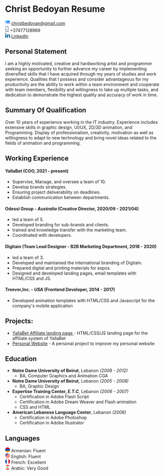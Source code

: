 # Christ Bedoyan Resume
![email](img/email.png)  christbedoyan@gmail.com  
![phone](img/phone.png)  +37477128969  
![LinkedIn](img/linkedin.png) [LinkedIn](https://www.linkedin.com/in/christbedoyan/) 



## Personal Statement
I am a highly motivated, creative and hardworking artist and programmer seeking an opportunity to further advance my career by implementing diversified skills that I have acquired through my years of studies and work experience. Qualities that I possess and consider advantageous for my productivity are the ability to work within a team environment and cooperate with team members, flexibility and willingness to take up multiple tasks, and dedication to demonstrate the highest quality and accuracy of work in time.

## Summary Of Qualification

Over 10 years of experience working in the IT industry. Experience includes extensive skills in graphic design, UI/UX, 2D/3D animation, and Programming. Display of professionalism, creativity, motivation as well as willingness to adapt to new technology and bring novel ideas related to the fields of animation and programming.

## Working Experience

#### **YallaBet** (COO, 2021 - present)  
* Supervise, Manage, and oversee a team of 10.  
* Develop brands strategies.   
* Ensuring project deliverability on deadlines.   
* Establish communication between departments.  

#### **Odessi Group** - _Australia_ (Creative Director, 2020/09 - 2021/04) 

* led a team of 5.   
* Developed branding for sub-brands and clients.   
* trained and knowledge transfer with the marketing team.
* Coordinated with developers.   

#### **Digitain** (Team Lead Designer - B2B Marketing Department, 2018 - 2020)   

* led a team of 3.   
* Developed and maintained the international branding of Digitain.   
* Prepared digital and printing materials for expos.   
* Designed and developed landing pages, email templates with HTML/CSS and JS.   

#### **Treever,Inc.** - _USA_ (Frontend Developer, 2014 - 2017)

* Developed animation templates with HTML/CSS and Javascript for the company's mobile application 

## Projects: 

* [YallaBet Affiliate landing page ](https://yallabetpartners.com) - HTML/CSS/JS landing page for the affiliate system of YallaBet
* [Personal Website](https://staging.christbedoyan.am) - A personal project to improve my personal website 
                                 
## Education

* **Notre Dame University of Beirut**, Lebanon _(2008 - 2012)_    
   * BA, Computer Graphics and Animation _CGA_  
* **Notre Dame University of Beirut**, Lebanon _(2005 - 2008)_  
   * BA, Graphic Design  
* **Expertise Training Center, _E.T.C_**, Lebanon _(2006 - 2007)_    
   * Certification in Adobe Flash Script 
   * Certification in Adobe Dream Weaver and Flash animation
   * CSS and HTML   
* **American Lebanese Language Center**, Lebanon _(2006)_   
   * Certification in Adobe Photoshop
   * Certification in Adobe Illustrator


## Languages
![Armenian](img/arm.png) Armenian: Fluent  
![English](img/en.png) English: Fluent   
![French](img/fr.png) French: Excellent  
![Arabic](img/lb.png) Arabic: Very Good
